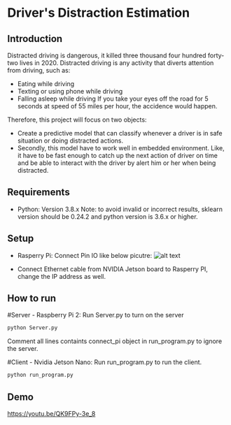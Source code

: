 # Driver's Distraction Estimation

## Introduction
Distracted driving is dangerous, it killed three thousand four hundred forty-two lives in 2020.
Distracted driving is any activity that diverts attention from driving, such as:
+ Eating while driving
+ Texting or using phone while driving
+ Falling asleep while driving
If you take your eyes off the road for 5 seconds at speed of 55 miles per hour, the accidence would happen.

Therefore, this project will focus on two objects:
+ Create a predictive model that can classify whenever a driver is in safe situation or doing distracted actions.
+ Secondly, this model have to work well in embedded environment. Like, it have to be fast enough to catch up the next action of driver on time and be able to interact with the driver by alert him or her when being distracted.

## Requirements
+ Python: Version 3.8.x
Note: to avoid invalid or incorrect results, sklearn version should be 0.24.2 and python version is 3.6.x or higher.

## Setup
+ Rasperry Pi: Connect Pin IO like below picutre:
![alt text](https://github.com/zek213/Driver-status-estimator-tensorflow/blob/main/test_data/pin%20setup.JPG)

+ Connect Ethernet cable from NVIDIA Jetson board to Rasperry PI, change the IP address as well.

## How to run
#Server - Raspberry Pi 2:
Run Server.py to turn on the server

```bash
python Server.py
```

Comment all lines containts connect_pi object in run_program.py to ignore the server.

#Client - Nvidia Jetson Nano:
Run run_program.py to run the client.

```bash
python run_program.py
```
## Demo
https://youtu.be/QK9FPy-3e_8
